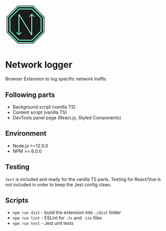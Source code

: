 
# <img src='https://raw.githubusercontent.com/ShinaZin/network-logger/master/assets/icons/icon128.png' height='128' alt='Netlogger Logo' aria-label='Network logger'/> 
# Network logger

Browser Extension to log specific network traffic

## Following parts

* Background script (vanilla TS)
* Content script (vanilla TS)
* DevTools panel page (React.js, Styled Components)

## Environment

* Node.js >=12.0.0
* NPM >= 6.0.0


## Testing

`Jest` is included and ready for the vanilla TS parts. Testing for React/Vue is not included in order to keep the Jest config clean.

## Scripts

* `npm run dist` - build the extension into `./dist` folder
* `npm run lint` - ESLint for `.ts` and `.tsx` files
* `npm run test` - Jest unit tests
